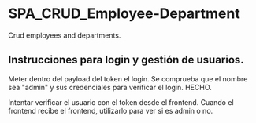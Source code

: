 # SPA_CRUD_Employee-Department
Crud employees and departments.


## Instrucciones para login y gestión de usuarios.

Meter dentro del payload del token el login. Se comprueba que el nombre sea "admin" y sus credenciales para verificar el login. HECHO.

Intentar verificar el usuario con el token desde el frontend. Cuando el frontend recibe el frontend, utilizarlo para ver si es admin o no.

